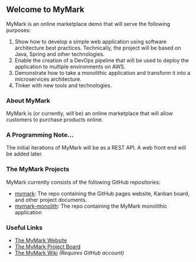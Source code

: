## Welcome to MyMark

MyMark is an online marketplace demo that will serve the following purposes:

1. Show how to develop a simple web application using software architecture best practices. Technically, the project will be based on Java, Spring and other technologies.
2. Enable the creation of a DevOps pipeline that will be used to deploy the application to multiple environments on AWS. 
3. Demonstrate how to take a monolithic application and transform it into a microservices architecture.
4. Tinker with new tools and technologies.

### About MyMark

MyMark is (or currently, will be) an online marketplace that will allow customers to purchase products online.

### A Programming Note...

The initial iterations of MyMark will be as a REST API. A web front end will be added later.

### The MyMark Projects

MyMark currently consists of the following GitHub repositories:

- [mymark](https://github.com/jsicree/mymark): The repo containing the GitHub pages website, Kanban board, and other project documents.
- [mymark-monolith](https://github.com/jsicree/mymark-monolith): The repo containing the MyMark monolithic application

### Useful Links

- [The MyMark Website](https://jsicree.github.io/mymark)
- [The MyMark Project Board](https://github.com/jsicree/mymark/projects/1)
- [The MyMark Wiki](https://github.com/jsicree/mymark/wiki) _(Requires GitHub account)_

